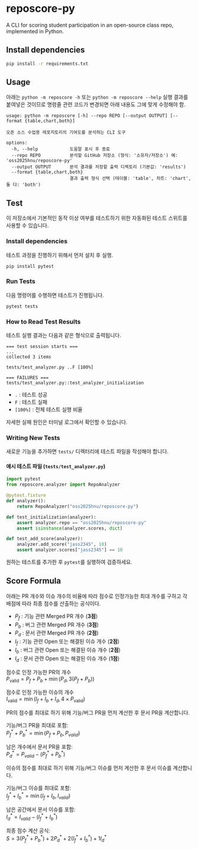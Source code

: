# reposcore-py
A CLI for scoring student participation in an open-source class repo, implemented in Python.

## Install dependencies

```bash
pip install -r requirements.txt
```

## Usage
아래는 `python -m reposcore -h` 또는 `python -m reposcore --help` 실행 결과를 붙여넣은 것이므로
명령줄 관련 코드가 변경되면 아래 내용도 그에 맞게 수정해야 함.

```
usage: python -m reposcore [-h] --repo REPO [--output OUTPUT] [--format {table,chart,both}]

오픈 소스 수업용 레포지토리의 기여도를 분석하는 CLI 도구

options:
  -h, --help            도움말 표시 후 종료
  --repo REPO           분석할 GitHub 저장소 (형식: '소유자/저장소') 예: 'oss2025hnu/reposcore-py'
  --output OUTPUT       분석 결과를 저장할 출력 디렉토리 (기본값: 'results')
  --format {table,chart,both}
                        결과 출력 형식 선택 (테이블: 'table', 차트: 'chart', 둘 다: 'both')
```

## Test

이 저장소에서 기본적인 동작 이상 여부를 테스트하기 위한 자동화된 테스트 스위트를 사용할 수 있습니다.

### Install dependencies

테스트 과정을 진행하기 위해서 먼저 설치 후 실행.
```bash
pip install pytest
```

### Run Tests
다음 명령어를 수행하면 테스트가 진행됩니다.
```bash
pytest tests
```

### How to Read Test Results

테스트 실행 결과는 다음과 같은 형식으로 출력됩니다.
```
=== test session starts ===
...
collected 3 items

tests/test_analyzer.py ..F [100%]

=== FAILURES ===
tests/test_analyzer.py::test_analyzer_initialization
```
- `.` : 테스트 성공
- `F` : 테스트 실패
- `[100%]` : 전체 테스트 실행 비율

자세한 실패 원인은 터미널 로그에서 확인할 수 있습니다.

### Writing New Tests

새로운 기능을 추가하면 `tests/` 디렉터리에 테스트 파일을 작성해야 합니다.

#### 예시 테스트 파일 (`tests/test_analyzer.py`)
```python
import pytest
from reposcore.analyzer import RepoAnalyzer

@pytest.fixture
def analyzer():
    return RepoAnalyzer("oss2025hnu/reposcore-py")

def test_initialization(analyzer):
    assert analyzer.repo == "oss2025hnu/reposcore-py"
    assert isinstance(analyzer.scores, dict)

def test_add_score(analyzer):
    analyzer.add_score("jass2345", 10)
    assert analyzer.scores["jass2345"] == 10
```
원하는 테스트를 추가한 후 `pytest`를 실행하여 검증하세요.

## Score Formula
아래는 PR 개수와 이슈 개수의 비율에 따라 점수로 인정가능한 최대 개수를 구하고 각 배점에 따라 최종 점수를 산출하는 공식이다.

- $P_f$ : 기능 관련 Merged PR 개수 (**3점**)  
- $P_b$ : 버그 관련 Merged PR 개수 (**3점**)  
- $P_d$ : 문서 관련 Merged PR 개수 (**2점**) 
- $I_f$ : 기능 관련 Open 또는 해결된 이슈 개수 (**2점**)  
- $I_b$ : 버그 관련 Open 또는 해결된 이슈 개수 (**2점**)  
- $I_d$ : 문서 관련 Open 또는 해결된 이슈 개수 (**1점**)

점수로 인정 가능한 PR의 개수\
$P_{\text{valid}} = P_f + P_b + \min(P_d, 3(P_f + P_b))$

점수로 인정 가능한 이슈의 개수\
$I_{\text{valid}} = \min(I_f + I_b + I_d, 4 \times P_{\text{valid}})$

PR의 점수를 최대로 하기 위해 기능/버그 PR을 먼저 계산한 후 문서 PR을 계산합니다.

기능/버그 PR을 최대로 포함:\
$P_f^* + P_b^* = \min(P_f + P_b, P_{valid})$

남은 개수에서 문서 PR을 포함:\
$P_d^* = P_{valid} - (P_f^* + P_b^*)$

이슈의 점수를 최대로 하기 위해 기능/버그 이슈를 먼저 계산한 후 문서 이슈를 계산합니다.

기능/버그 이슈를 최대로 포함:\
$I_f^* + I_b^* = \min(I_f + I_b, I_{valid})$

남은 공간에서 문서 이슈를 포함:\
$I_d^* = I_{valid} - (I_f^* + I_b^*)$

최종 점수 계산 공식:\
$`S = 3(P_f^* + P_b^*) + 2P_d^* + 2(I_f^* + I_b^*) + 1I_d^*`$
